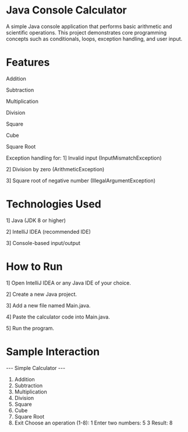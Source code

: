 # Java Console Calculator
A simple Java console application that performs basic arithmetic and scientific operations. This project demonstrates core programming concepts such as conditionals, loops, exception handling, and user input.

# Features
Addition

Subtraction

Multiplication

Division

Square

Cube

Square Root

Exception handling for:
1] Invalid input (InputMismatchException)

2] Division by zero (ArithmeticException)

3] Square root of negative number (IllegalArgumentException)

# Technologies Used
1] Java (JDK 8 or higher)

2] IntelliJ IDEA (recommended IDE)

3] Console-based input/output

# How to Run
1] Open IntelliJ IDEA or any Java IDE of your choice.

2] Create a new Java project.

3] Add a new file named Main.java.

4] Paste the calculator code into Main.java.

5] Run the program.

# Sample Interaction
--- Simple Calculator ---
1. Addition
2. Subtraction
3. Multiplication
4. Division
5. Square
6. Cube
7. Square Root
8. Exit
Choose an operation (1-8): 1
Enter two numbers: 5 3
Result: 8
